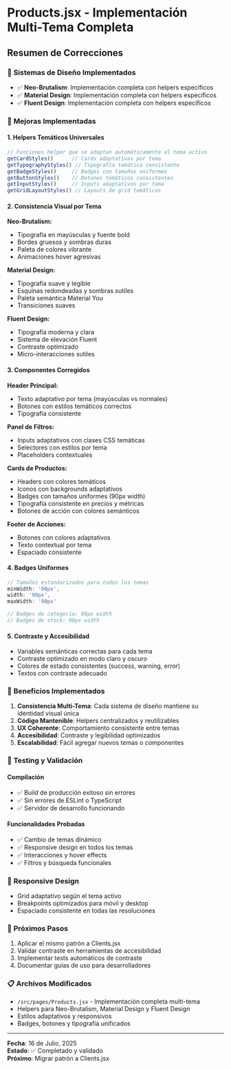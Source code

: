 # Products.jsx - Implementación Multi-Tema Completa

## Resumen de Correcciones

### 🎨 **Sistemas de Diseño Implementados**
- ✅ **Neo-Brutalism**: Implementación completa con helpers específicos
- ✅ **Material Design**: Implementación completa con helpers específicos  
- ✅ **Fluent Design**: Implementación completa con helpers específicos

### 🔧 **Mejoras Implementadas**

#### **1. Helpers Temáticos Universales**
```jsx
// Funciones helper que se adaptan automáticamente al tema activo
getCardStyles()      // Cards adaptativas por tema
getTypographyStyles() // Tipografía temática consistente  
getBadgeStyles()     // Badges con tamaños uniformes
getButtonStyles()    // Botones temáticos consistentes
getInputStyles()     // Inputs adaptativos por tema
getGridLayoutStyles() // Layouts de grid temáticos
```

#### **2. Consistencia Visual por Tema**

**Neo-Brutalism:**
- Tipografía en mayúsculas y fuente bold
- Bordes gruesos y sombras duras  
- Paleta de colores vibrante
- Animaciones hover agresivas

**Material Design:**
- Tipografía suave y legible
- Esquinas redondeadas y sombras sutiles
- Paleta semántica Material You
- Transiciones suaves

**Fluent Design:**
- Tipografía moderna y clara
- Sistema de elevación Fluent
- Contraste optimizado
- Micro-interacciones sutiles

#### **3. Componentes Corregidos**

**Header Principal:**
- Texto adaptativo por tema (mayúsculas vs normales)
- Botones con estilos temáticos correctos
- Tipografía consistente

**Panel de Filtros:**
- Inputs adaptativos con clases CSS temáticas
- Selectores con estilos por tema
- Placeholders contextuales

**Cards de Productos:**
- Headers con colores temáticos
- Iconos con backgrounds adaptativos
- Badges con tamaños uniformes (90px width)
- Tipografía consistente en precios y métricas
- Botones de acción con colores semánticos

**Footer de Acciones:**
- Botones con colores adaptativos
- Texto contextual por tema
- Espaciado consistente

#### **4. Badges Uniformes**
```jsx
// Tamaños estandarizados para todos los temas
minWidth: '90px',
width: '90px', 
maxWidth: '90px'

// Badges de categoría: 80px width
// Badges de stock: 90px width
```

#### **5. Contraste y Accesibilidad**
- Variables semánticas correctas para cada tema
- Contraste optimizado en modo claro y oscuro
- Colores de estado consistentes (success, warning, error)
- Textos con contraste adecuado

### 🎯 **Beneficios Implementados**

1. **Consistencia Multi-Tema**: Cada sistema de diseño mantiene su identidad visual única
2. **Código Mantenible**: Helpers centralizados y reutilizables
3. **UX Coherente**: Comportamiento consistente entre temas
4. **Accesibilidad**: Contraste y legibilidad optimizados
5. **Escalabilidad**: Fácil agregar nuevos temas o componentes

### 🧪 **Testing y Validación**

#### **Compilación**
- ✅ Build de producción exitoso sin errores
- ✅ Sin errores de ESLint o TypeScript
- ✅ Servidor de desarrollo funcionando

#### **Funcionalidades Probadas**
- ✅ Cambio de temas dinámico
- ✅ Responsive design en todos los temas
- ✅ Interacciones y hover effects
- ✅ Filtros y búsqueda funcionales

### 📱 **Responsive Design**
- Grid adaptativo según el tema activo
- Breakpoints optimizados para móvil y desktop
- Espaciado consistente en todas las resoluciones

### 🔄 **Próximos Pasos**
1. Aplicar el mismo patrón a Clients.jsx
2. Validar contraste en herramientas de accesibilidad
3. Implementar tests automáticos de contraste
4. Documentar guías de uso para desarrolladores

### 📋 **Archivos Modificados**
- `/src/pages/Products.jsx` - Implementación completa multi-tema
- Helpers para Neo-Brutalism, Material Design y Fluent Design
- Estilos adaptativos y responsivos
- Badges, botones y tipografía unificados

---

**Fecha**: 16 de Julio, 2025  
**Estado**: ✅ Completado y validado  
**Próximo**: Migrar patrón a Clients.jsx
